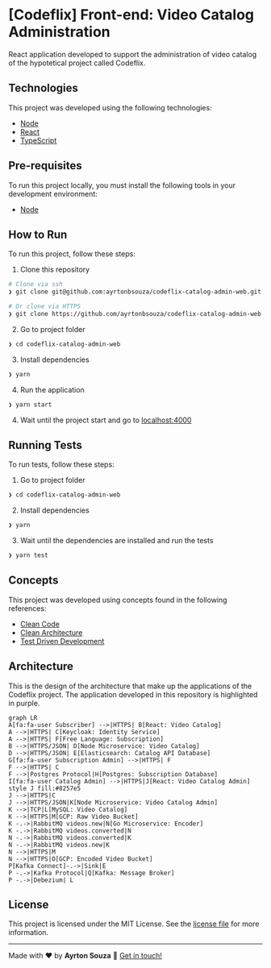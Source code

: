 
# [Codeflix] Front-end: Video Catalog Administration
React application developed to support the administration of video catalog of the hypotetical project called Codeflix.
## Technologies
This project was developed using the following technologies:
- [Node](https://nodejs.org/en/)
- [React](https://reactjs.org/)
- [TypeScript](https://www.typescriptlang.org/)
## Pre-requisites
To run this project locally, you must install the following tools in your development environment:
- [Node](https://nodejs.org/en/)
## How to Run
To run this project, follow these steps:
1. Clone this repository
```bash
# Clone via ssh
❯ git clone git@github.com:ayrtonbsouza/codeflix-catalog-admin-web.git

# Or clone via HTTPS
❯ git clone https://github.com/ayrtonbsouza/codeflix-catalog-admin-web.git
```
2. Go to project folder
```bash
❯ cd codeflix-catalog-admin-web
```
3. Install dependencies
```bash
❯ yarn
```
4. Run the application
```bash
❯ yarn start
```
4. Wait until the project start and go to [localhost:4000](localhost:4000)
## Running Tests
To run tests, follow these steps:
1. Go to project folder
```bash
❯ cd codeflix-catalog-admin-web
```
2. Install dependencies
```bash
❯ yarn
```
3. Wait until the dependencies are installed and run the tests
```bash
❯ yarn test
```
## Concepts
This project was developed using concepts found in the following references:
- [Clean Code](https://www.amazon.com/Clean-Code-Handbook-Software-Craftsmanship/dp/0132350882)
- [Clean Architecture](https://www.amazon.com/Clean-Architecture-Craftsmans-Software-Structure/dp/0134494164/ref=sr_1_1?keywords=clean+architecture&qid=1659496918&s=books&sprefix=clean+archi%2Cstripbooks-intl-ship%2C181&sr=1-1)
- [Test Driven Development](https://www.amazon.com/Learning-Test-Driven-Development-Polyglot-Uncluttered/dp/1098106474/ref=sr_1_2?crid=KVDJAO2X3D08&keywords=test+driven+development+javascript&qid=1659496955&s=books&sprefix=test+driven+development+javascript%2Cstripbooks-intl-ship%2C163&sr=1-2)
## Architecture
This is the design of the architecture that make up the applications of the Codeflix project. The application developed in this repository is highlighted in purple.
```mermaid
graph LR
A[fa:fa-user Subscriber] -->|HTTPS| B[React: Video Catalog]
A -->|HTTPS| C[Keycloak: Identity Service]
A -->|HTTPS| F[Free Language: Subscription]
B -->|HTTPS/JSON| D[Node Microservice: Video Catalog]
D -->|HTTPS/JSON| E[Elasticsearch: Catalog API Database]
G[fa:fa-user Subscription Admin] -->|HTTPS| F
F -->|HTTPS| C
F -->|Postgres Protocol|H[Postgres: Subscription Database]
I[fa:fa-user Catalog Admin] -->|HTTPS|J[React: Video Catalog Admin]
style J fill:#8257e5
J -->|HTTPS|C
J -->|HTTPS/JSON|K[Node Microservice: Video Catalog Admin]
K -->|TCP|L[MySQL: Video Catalog]
K -->|HTTPS|M[GCP: Raw Video Bucket]
K -.->|RabbitMQ videos.new|N[Go Microservice: Encoder]
K -.->|RabbitMQ videos.converted|N
N -.->|RabbitMQ videos.converted|K
N -.->|RabbitMQ videos.new|K
N -->|HTTPS|M
N -->|HTTPS|O[GCP: Encoded Video Bucket]
P[Kafka Connect]-.->|Sink|E
P -.->|Kafka Protocol|Q[Kafka: Message Broker]
P -.->|Debezium| L
```
## License
This project is licensed under the MIT License. See the [license file](LICENSE) for more information.

---
Made with ❤️ by **Ayrton Souza** :wave: [Get in touch!](https://web.whatsapp.com/send?phone=+5511941800859)
